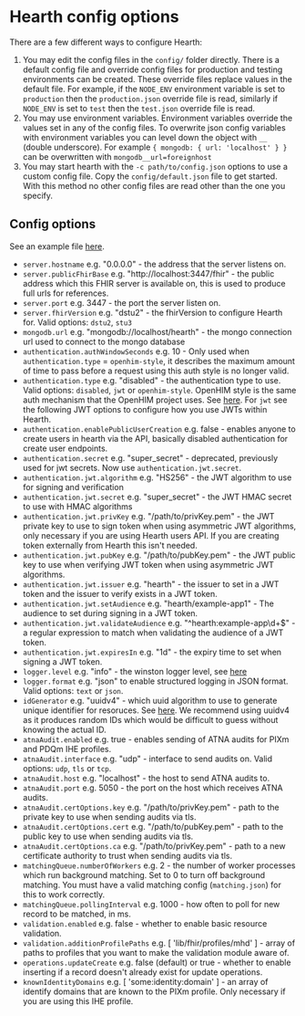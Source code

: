 # Hearth config options

There are a few different ways to configure Hearth:

1. You may edit the config files in the `config/` folder directly. There is a default config file and override config files for production and testing environments can be created. These override files replace values in the default file. For example, if the `NODE_ENV` environment variable is set to `production` then the `production.json` override file is read, similarly if `NODE_ENV` is set to `test` then the `test.json` override file is read.
2. You may use environment variables. Environment variables override the values set in any of the config files. To overwrite json config variables with environment variables you can level down the object with `__` (double underscore).  For example `{ mongodb: { url: 'localhost' } }` can be overwritten with `mongodb__url=foreignhost`
3. You may start hearth with the `-c path/to/config.json` options to use a custom config file. Copy the `config/default.json` file to get started. With this method no other config files are read other than the one you specify.

## Config options

See an example file [here](default.json).

* `server.hostname` e.g. "0.0.0.0" - the address that the server listens on.
* `server.publicFhirBase` e.g. "http://localhost:3447/fhir" - the public address which this FHIR server is available on, this is used to produce full urls for references.
* `server.port` e.g. 3447 - the port the server listen on.
* `server.fhirVersion` e.g. "dstu2" - the fhirVersion to configure Hearth for. Valid  options: `dstu2`, `stu3`
* `mongodb.url` e.g. "mongodb://localhost/hearth" - the mongo connection url used to connect to the mongo database
* `authentication.authWindowSeconds` e.g. 10 - Only used when `authentication.type` = `openhim-style`, it describes the maximum amount of time to pass before a request using this auth style is no longer valid.
* `authentication.type` e.g. "disabled" - the authentication type to use. Valid options: `disabled`, `jwt` or `openhim-style`. OpenHIM style is the same auth mechanism that the OpenHIM project uses. See [here](http://openhim.readthedocs.io/en/latest/dev-guide/api-ref.html#initial-authentication-notification). For `jwt` see the following JWT options to configure how you use JWTs within Hearth.
* `authentication.enablePublicUserCreation` e.g. false - enables anyone to create users in hearth via the API, basically disabled authentication for create user endpoints.
* `authentication.secret` e.g. "super_secret" - deprecated, previously used for jwt secrets. Now use `authentication.jwt.secret`.
* `authentication.jwt.algorithm` e.g. "HS256" - the JWT algorithm to use for signing and verification
* `authentication.jwt.secret` e.g. "super_secret" - the JWT HMAC secret to use with HMAC algorithms
* `authentication.jwt.privKey` e.g. "/path/to/privKey.pem" - the JWT private key to use to sign token when using asymmetric JWT algorithms, only necessary if you are using Hearth users API. If you are creating token externally from Hearth this isn't needed.
* `authentication.jwt.pubKey` e.g. "/path/to/pubKey.pem" - the JWT public key to use when verifying JWT token when using asymmetric JWT algorithms.
* `authentication.jwt.issuer` e.g. "hearth" - the issuer to set in a JWT token and the issuer to verify exists in a JWT token.
* `authentication.jwt.setAudience` e.g. "hearth/example-app1" - The audience to set during signing in a JWT token.
* `authentication.jwt.validateAudience` e.g. "^hearth:example-app\\d+$" - a regular expression to match when validating the audience of a JWT token.
* `authentication.jwt.expiresIn` e.g. "1d" - the expiry time to set when signing a JWT token.
* `logger.level` e.g. "info" - the winston logger level, see [here](https://github.com/winstonjs/winston#logging-levels)
* `logger.format` e.g. "json" to enable structured logging in JSON format. Valid options: `text` or `json`.
* `idGenerator` e.g. "uuidv4" - which uuid algorithm to use to generate unique identifier for resoruces. See [here](https://github.com/kelektiv/node-uuid). We recommend using uuidv4 as it produces random IDs which would be difficult to guess without knowing the actual ID.
* `atnaAudit.enabled` e.g. true - enables sending of ATNA audits for PIXm and PDQm IHE profiles.
* `atnaAudit.interface` e.g. "udp" - interface to send audits on. Valid options: `udp`, `tls` or `tcp`.
* `atnaAudit.host` e.g. "localhost" - the host to send ATNA audits to.
* `atnaAudit.port` e.g. 5050 - the port on the host which receives ATNA audits.
* `atnaAudit.certOptions.key` e.g. "/path/to/privKey.pem" - path to the private key to use when sending audits via tls.
* `atnaAudit.certOptions.cert` e.g. "/path/to/pubKey.pem" - path to the public key to use when sending audits via tls.
* `atnaAudit.certOptions.ca` e.g. "/path/to/privKey.pem" - path to a new certificate authority to trust when sending audits via tls.
* `matchingQueue.numberOfWorkers` e.g. 2 - the number of worker processes which run background matching. Set to 0 to turn off background matching. You must have a valid matching config (`matching.json`) for this to work correctly.
* `matchingQueue.pollingInterval` e.g. 1000 - how often to poll for new record to be matched, in ms.
* `validation.enabled` e.g. false - whether to enable basic resource validation.
* `validation.additionProfilePaths` e.g. [ 'lib/fhir/profiles/mhd' ] - array of paths to profiles that you want to make the validation module aware of.
* `operations.updateCreate` e.g. false (default) or true - whether to enable inserting if a record doesn't already exist for update operations.
* `knownIdentityDomains` e.g. [ 'some:identity:domain' ] - an array of identify domains that are known to the PIXm profile. Only necessary if you are using this IHE profile.
